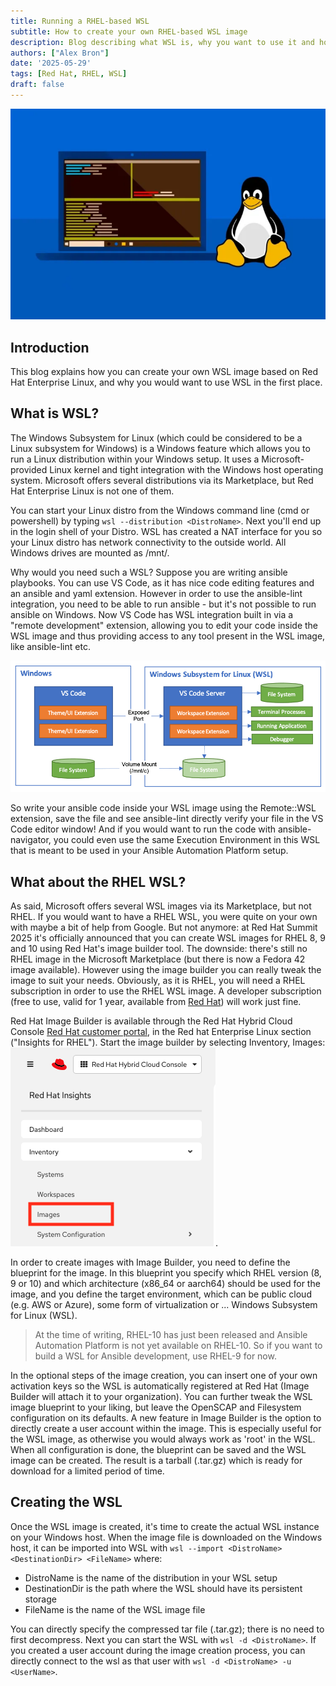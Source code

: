 ```yaml
---
title: Running a RHEL-based WSL
subtitle: How to create your own RHEL-based WSL image
description: Blog describing what WSL is, why you want to use it and how you can create a RHEL-based WSL
authors: ["Alex Bron"]
date: '2025-05-29'
tags: [Red Hat, RHEL, WSL]
draft: false
---
```

![Windows Subsystem for Linux](windowslinux.png)

## Introduction

This blog explains how you can create your own WSL image based on Red Hat
Enterprise Linux, and why you would want to use WSL in the first place. 

<!-- I will also share the Github repository that holds the Ansible code to generate a custom RHEL WSL image in an automated way. -->

## What is WSL?

The Windows Subsystem for Linux (which could be considered to be a Linux
subsystem for Windows) is a Windows feature which allows you to run a Linux
distribution within your Windows setup. It uses a Microsoft-provided Linux
kernel and tight integration with the Windows host operating system. Microsoft
offers several distributions via its Marketplace, but Red Hat Enterprise Linux
is not one of them.

You can start your Linux distro from the Windows command line (cmd or
powershell) by typing `wsl --distribution <DistroName>`. Next you'll end up in
the login shell of your Distro. WSL has created a NAT interface for you so your
Linux distro has network connectivity to the outside world. All Windows drives
are mounted as /mnt/<DriveLetter>.

Why would you need such a WSL? Suppose you are writing ansible playbooks. You
can use VS Code, as it has nice code editing features and an ansible and yaml
extension. However in order to use the ansible-lint integration, you need to be
able to run ansible - but it's not possible to run ansible on Windows. Now VS
Code has WSL integration built in via a "remote development" extension, allowing
you to edit your code inside the WSL image and thus providing access to any tool
present in the WSL image, like ansible-lint etc.

![VS Code with WSL](vscode-wsl.png)

So write your ansible code inside your WSL image using the Remote::WSL
extension, save the file and see ansible-lint directly verify your file in the
VS Code editor window! And if you would want to run the code with
ansible-navigator, you could even use the same Execution Environment in this WSL
that is meant to be used in your Ansible Automation Platform setup.

## What about the RHEL WSL?

As said, Microsoft offers several WSL images via its Marketplace, but not RHEL.
If you would want to have a RHEL WSL, you were quite on your own with maybe a
bit of help from Google. But not anymore: at Red Hat Summit 2025 it's officially
announced that you can create WSL images for RHEL 8, 9 and 10 using Red Hat's
image builder tool. The downside: there's still no RHEL image in the Microsoft
Marketplace (but there is now a Fedora 42 image available). However using the
image builder you can really tweak the image to suit your needs. Obviously, as
it is RHEL, you will need a RHEL subscription in order to use the RHEL WSL
image. A developer subscription (free to use, valid for 1 year, available from
[Red Hat](https://developers.redhat.com)) will work just fine.

Red Hat Image Builder is available through the Red Hat Hybrid Cloud Console
[Red Hat customer portal](https://console.redhat.com), in the Red hat Enterprise
Linux section ("Insights for RHEL"). Start the image builder by selecting
Inventory, Images: ![Image Builder button](rhconsole02.png).

In order to create images with Image Builder, you need to define the blueprint
for the image. In this blueprint you specify which RHEL version (8, 9 or 10)
and which architecture (x86_64 or aarch64) should be used for the image, and
you define the target environment, which can be public cloud (e.g. AWS or
Azure), some form of virtualization or ... Windows Subsystem for Linux (WSL).

> At the time of writing, RHEL-10 has just been released and Ansible Automation
> Platform is not yet available on RHEL-10. So if you want to build a WSL for
> Ansible development, use RHEL-9 for now.

In the optional steps of the image creation, you can insert one of your own
activation keys so the WSL is automatically registered at Red Hat (Image Builder
will attach it to your organization). You can further tweak the WSL image
blueprint to your liking, but leave the OpenSCAP and Filesystem configuration
on its defaults. A new feature in Image Builder is the option to directly
create a user account within the image. This is especially useful for the WSL
image, as otherwise you would always work as 'root' in the WSL. When all
configuration is done, the blueprint can be saved and the WSL image can be
created. The result is a tarball (.tar.gz) which is ready for download for a
limited period of time.

## Creating the WSL

Once the WSL image is created, it's time to create the actual WSL instance on
your Windows host. When the image file is downloaded on the Windows host, it
can be imported into WSL with `wsl --import <DistroName> <DestinationDir>
<FileName>` where:
- DistroName is the name of the distribution in your WSL setup
- DestinationDir is the path where the WSL should have its persistent storage
- FileName is the name of the WSL image file

You can directly specify the compressed tar file (.tar.gz); there is no need
to first decompress. Next you can start the WSL with `wsl -d <DistroName>`. If
you created a user account during the image creation process, you can directly
connect to the wsl as that user with `wsl -d <DistroName> -u <UserName>`.
